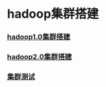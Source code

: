 # hadoop集群搭建

### [hadoop1.0集群搭建](https://github.com/sunnyandgood/BigData/blob/master/hadoop集群搭建/hadoop1.0集群搭建.md)
### [hadoop2.0集群搭建](https://github.com/sunnyandgood/BigData/blob/master/hadoop集群搭建/hadoop2.0集群搭建.md)
### [集群测试](https://github.com/sunnyandgood/BigData/blob/master/hadoop集群搭建/集群测试.md)
